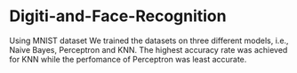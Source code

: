 # Digiti-and-Face-Recognition
Using MNIST dataset
We trained the datasets on three different models, i.e., Naive Bayes, Perceptron and KNN. The highest accuracy rate was achieved for KNN 
while the perfomance of Perceptron was least accurate.
